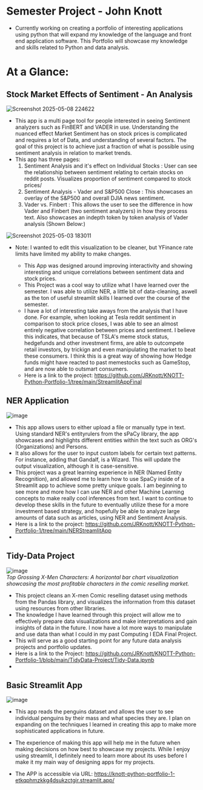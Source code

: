 
# Semester Project - John Knott
   * Currently working on creating a portfolio of interesting applications using python that will expand my knowledge of the language and front end application software. This Portfolio will showcase my knowledge and skills related to Python and data analysis.

# At a Glance:

## Stock Market Effects of Sentiment - An Analysis


![Screenshot 2025-05-08 224622](https://github.com/user-attachments/assets/21a14e4f-d4f3-46e4-9318-41eee943eac9)

  * This app is a multi page tool for people interested in seeing Sentiment analyzers such as FinBERT and VADER in use. Understanding the nuanced effect Market Sentiment has on stock prices is complicated and requires a lot of Data, and understanding of several factors. The goal of this project is to achieve just a fraction of what is possible using sentiment analysis in relation to market trends.
  * This app has three pages:
    1. Sentiment Analysis and it's effect on Individual Stocks : User can see the relationship between sentiment relating to certain stocks on reddit posts. Visualizes proportion of sentiment compared to stock prices/
    2. Sentiment Analysis - Vader and S&P500 Close : This showcases an overlay of the S&P500 and overall DJIA news sentiment. 
    3. Vader vs. Finbert : This allows the user to see the difference in how Vader and Finbert (two sentiment analyzers) in how they process text. Also showcases an indepth token by token analysis of Vader analysis (Shown Below:)

![Screenshot 2025-05-03 183011](https://github.com/user-attachments/assets/42238f2b-5508-4ea4-98f9-f30272600bfb)
* Note: I wanted to edit this visualization to be cleaner, but YFinance rate limits have limited my ability to make changes.


  * This App was designed around improving interactivity and showing interesting and unique correlations between sentiment data and stock prices. 
  * This Project was a cool way to utilize what I have learned over the semester. I was able to utilize NER, a little bit of data-cleaning, aswell as the ton of useful streamlit skills I learned over the course of the semester.
  * I have a lot of interesting take aways from the analysis that I have done. For example, when looking at Tesla reddit sentiment in comparison to stock price closes, I was able to see an almost entirely negative correlation between prices and sentiment. I believe this indicates, that because of TSLA's meme stock status, hedgefunds and other investment firms, are able to outcompete retail investors, by trickign and even manipulating the market to beat these consumers. I think this is a great way of showing how Hedge funds might have reacted to past memestocks such as GameStop, and are now able to outsmart consumers.
  * Here is a link to the project: https://github.com/JRKnott/KNOTT-Python-Portfolio-1/tree/main/StreamlitAppFinal


## NER Application


  ![image](https://github.com/user-attachments/assets/bac3179c-2528-4ac9-b66a-f0bb71101a6f)
  * This app allows users to either upload a file or manually type in text. Using standard NER's entityrulers from the sPaCy library, the app showcases and highlights different entities within the text such as ORG's (Organizations) and Persons.
  * It also allows for the user to input custom labels for certain text patterns. For instance, adding that Gandalf, is a Wizard. This will update the output visualization, although it is case-sensitive.
  * This project was a great learning experience in NER (Named Entity Recognition), and allowed me to learn how to use SpaCy inside of a Streamlit app to achieve some pretty unique goals. I am beginning to see more and more how I can use NER and other Machine Learning concepts to make really cool inferences from text. I want to continue to develop these skills in the future to eventually utilize these for a more investment based strategy, and hopefully be able to analyze large amounts of data such as articles, using NER and Sentiment Analysis.
  * Here is a link to the project: https://github.com/JRKnott/KNOTT-Python-Portfolio-1/tree/main/NERStreamlitApp
  * 

## Tidy-Data Project


  ![image](https://github.com/user-attachments/assets/20971150-8af4-4fdf-b260-3c9bd8af0115)  
*Top Grossing X-Men Characters: A horizontal bar chart visualization showcasing the most profitable characters in the comic reselling market.*
  * This project cleans an X-men Comic reselling dataset using methods from the Pandas library, and visualizes the information from this dataset using resources from other libraries.
  * The knowledge I have learned through this project will allow me to effectively prepare data visualizations and make interpretations and gain insights of data in the future. I now have a lot more ways to manipulate and use data than what I could in my past Computing I EDA Final Project.
  * This will serve as a good starting point for any future data analysis projects and portfolio updates.
  * Here is a link to the Project: https://github.com/JRKnott/KNOTT-Python-Portfolio-1/blob/main/TidyData-Project/Tidy-Data.ipynb
  * 

## Basic Streamlit App


  ![image](https://github.com/user-attachments/assets/300cd250-7dd9-47f4-a30c-80f468cc879b)

  * This app reads the penguins dataset and allows the user to see individual penguins by their mass and what species they are. I plan on expanding on the techniques I learned in creating this app to make more     sophisticated applications in future.
  * The experience of making this app will help me in the future when making decisions on how best to showcase my projects. While I enjoy using streamlit, I definitely need to learn more about its uses before I make it my main way of designing apps for my projects.

  * The APP is accessible via URL: https://knott-python-portfolio-1-etkqphmzkkg4dsukzctgir.streamlit.app/




    
